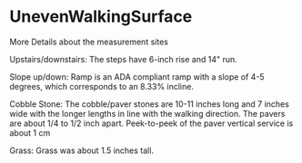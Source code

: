 # UnevenWalkingSurface

More Details about the measurement sites

Upstairs/downstairs: The steps have 6-inch rise and 14" run. 

Slope up/down: Ramp is an ADA compliant ramp with a slope of 4-5 degrees, which corresponds to an 8.33% incline.

Cobble Stone: The cobble/paver stones are 10-11 inches long and 7 inches wide with the longer lengths in line with the walking direction. The pavers are about 1/4 to 1/2 inch apart. Peek-to-peek of the paver vertical service is about 1 cm 

Grass: Grass was about 1.5 inches tall.
